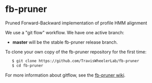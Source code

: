 # fb-pruner
Pruned Forward-Backward implementation of profile HMM alignment

We use a "git flow" workflow. We have one active branch:
 * **master** will be the stable fb-pruner release branch. 


To clone your own copy of the fb-pruner repository for the first time:

```bash
   $ git clone https://github.com/TravisWheelerLab/fb-pruner
   $ cd fb-pruner
```

For more information about gitflow, see the
[fb-pruner wiki](https://github.com/TravisWheelerLab/fb-pruner/wiki).


